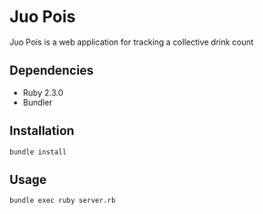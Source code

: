Juo Pois
========

Juo Pois is a web application for tracking a collective drink count

Dependencies
------------

* Ruby 2.3.0
* Bundler

Installation
------------

    bundle install

Usage
-----

    bundle exec ruby server.rb

